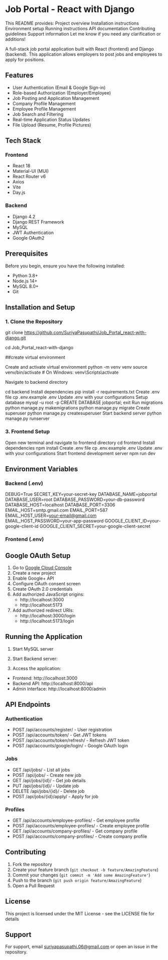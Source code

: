# Job Portal - React with Django

This README provides:
Project overview
Installation instructions
Environment setup
Running instructions
API documentation
Contributing guidelines
Support information
Let me know if you need any clarification or additions!


A full-stack job portal application built with React (frontend) and Django (backend). This application allows employers to post jobs and employees to apply for positions.

## Features

- User Authentication (Email & Google Sign-in)
- Role-based Authorization (Employer/Employee)
- Job Posting and Application Management
- Company Profile Management
- Employee Profile Management
- Job Search and Filtering
- Real-time Application Status Updates
- File Upload (Resume, Profile Pictures)

## Tech Stack

### Frontend
- React 18
- Material-UI (MUI)
- React Router v6
- Axios
- Vite
- Day.js

### Backend
- Django 4.2
- Django REST Framework
- MySQL
- JWT Authentication
- Google OAuth2

## Prerequisites

Before you begin, ensure you have the following installed:
- Python 3.8+
- Node.js 14+
- MySQL 8.0+
- Git

## Installation and Setup

### 1. Clone the Repository
git clone https://github.com/SuriyaPasupathi/Job_Portal_react-with-django.git


cd Job_Portal_react-with-django

##create virtual environment

Create and activate virtual environment
python -m venv venv
source venv/bin/activate # On Windows: venv\Scripts\activate

Navigate to backend directory

cd backend
Install dependencies
pip install -r requirements.txt
Create .env file
cp .env.example .env
Update .env with your configurations
Setup database
mysql -u root -p
CREATE DATABASE jobportal;
exit
Run migrations
python manage.py makemigrations
python manage.py migrate
Create superuser
python manage.py createsuperuser
Start backend server
python manage.py runserver


### 3. Frontend Setup

Open new terminal and navigate to frontend directory
cd frontend
Install dependencies
npm install
Create .env file
cp .env.example .env
Update .env with your configurations
Start frontend development server
npm run dev



## Environment Variables

### Backend (.env)

DEBUG=True
SECRET_KEY=your-secret-key
DATABASE_NAME=jobportal
DATABASE_USER=root
DATABASE_PASSWORD=your-db-password
DATABASE_HOST=localhost
DATABASE_PORT=3306
EMAIL_HOST=smtp.gmail.com
EMAIL_PORT=587
EMAIL_HOST_USER=your-email@gmail.com
EMAIL_HOST_PASSWORD=your-app-password
GOOGLE_CLIENT_ID=your-google-client-id
GOOGLE_CLIENT_SECRET=your-google-client-secret

### Frontend (.env)


## Google OAuth Setup

1. Go to [Google Cloud Console](https://console.cloud.google.com/)
2. Create a new project
3. Enable Google+ API
4. Configure OAuth consent screen
5. Create OAuth 2.0 credentials
6. Add authorized JavaScript origins:
   - http://localhost:3000
   - http://localhost:5173
7. Add authorized redirect URIs:
   - http://localhost:3000/login
   - http://localhost:5173/login

## Running the Application

1. Start MySQL server
2. Start Backend server:


4. Access the application:
- Frontend: http://localhost:3000
- Backend API: http://localhost:8000/api
- Admin Interface: http://localhost:8000/admin

## API Endpoints

### Authentication
- POST /api/accounts/register/ - User registration
- POST /api/accounts/token/ - Get JWT tokens
- POST /api/accounts/token/refresh/ - Refresh JWT token
- POST /api/accounts/google/login/ - Google OAuth login

### Jobs
- GET /api/jobs/ - List all jobs
- POST /api/jobs/ - Create new job
- GET /api/jobs/{id}/ - Get job details
- PUT /api/jobs/{id}/ - Update job
- DELETE /api/jobs/{id}/ - Delete job
- POST /api/jobs/{id}/apply/ - Apply for job

### Profiles
- GET /api/accounts/employee-profiles/ - Get employee profile
- POST /api/accounts/employee-profiles/ - Create employee profile
- GET /api/accounts/company-profiles/ - Get company profile
- POST /api/accounts/company-profiles/ - Create company profile

## Contributing

1. Fork the repository
2. Create your feature branch (`git checkout -b feature/AmazingFeature`)
3. Commit your changes (`git commit -m 'Add some AmazingFeature'`)
4. Push to the branch (`git push origin feature/AmazingFeature`)
5. Open a Pull Request

## License

This project is licensed under the MIT License - see the LICENSE file for details

## Support

For support, email suriyapasupathi.06@gmail.com or open an issue in the repository.